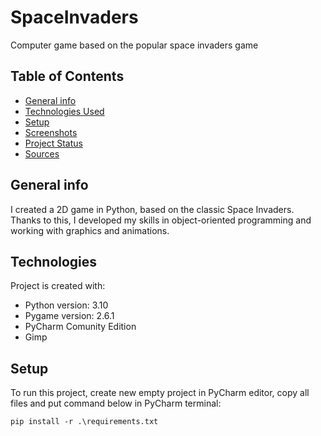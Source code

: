 # SpaceInvaders
Computer game based on the popular space invaders game

## Table of Contents
* [General info](#general-info)
* [Technologies Used](#technologies-used)
* [Setup](#setup)
* [Screenshots](#screenschots)
* [Project Status](#project-status)
* [Sources](#sources)

## General info
I created a 2D game in Python, based on the classic Space Invaders. Thanks to this, I developed my skills in object-oriented programming and working with graphics and animations.

## Technologies
Project is created with:
* Python version: 3.10
* Pygame version: 2.6.1
* PyCharm Comunity Edition
* Gimp

## Setup
To run this project, create new empty project in PyCharm editor, copy all files and put command below in PyCharm terminal:
```
pip install -r .\requirements.txt
```
